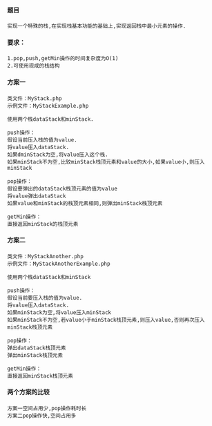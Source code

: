#### 题目
    实现一个特殊的栈,在实现栈基本功能的基础上,实现返回栈中最小元素的操作.
#### 要求：
    1.pop,push,getMin操作的时间复杂度为O(1)
    2.可使用现成的栈结构
    
#### 方案一
    类文件：MyStack.php
    示例文件：MyStackExample.php
    
    使用两个栈dataStack和minStack.
    
    push操作：
    假设当前压入栈的值为value.
    将value压入dataStack.
    如果dminStack为空,将value压入这个栈.
    如果minStack不为空,比较minStack栈顶元素和value的大小,如果value小,则压入minStack
    
    pop操作：
    假设要弹出的dataStack栈顶元素的值为value
    将value弹出dataStack
    如果value和minStack的栈顶元素相同,则弹出minStack栈顶元素
    
    getMin操作：
    直接返回minStack的栈顶元素
    
#### 方案二
    类文件：MyStackAnother.php
    示例文件：MyStackAnotherExample.php
    
    使用两个栈dataStack和minStack
    
    push操作：
    假设当前要压入栈的值为value.
    将value压入dataStack.
    如果minStack为空,将value压入minStack
    如果minStack不为空,若value小于minStack栈顶元素,则压入value,否则再次压入minStack栈顶元素
    
    pop操作：
    弹出dataStack栈顶元素
    弹出minStack栈顶元素
    
    getMin操作：
    直接返回minStack栈顶元素
    
    
#### 两个方案的比较
    方案一空间占用少,pop操作耗时长
    方案二pop操作快,空间占用多
    